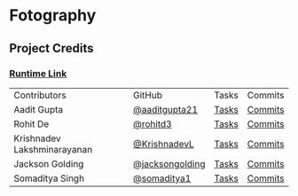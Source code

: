 # Fotography


## Project Credits

### [Runtime Link]()

<table>
    <tr>
        <td>Contributors</td>
        <td>GitHub</td>
        <td>Tasks</td>
        <td>Commits</td>
    </tr>
    <tr>
        <td>Aadit Gupta</td>
        <td><a href="https://github.com/aaditgupta21">@aaditgupta21</a></td>
        <td><a href="https://github.com/aaditgupta21/silverscreen/issues/assigned/aaditgupta21">Tasks</a></td>
        <td><a href="https://github.com/aaditgupta21/fire-extinguisher/commits/main?author=aaditgupta21">Commits</a></td>
    </tr>
    <tr>
        <td>Rohit De</td>
        <td><a href="https://github.com/rohitd3">@rohitd3</a></td>
        <td><a href="https://github.com/aaditgupta21/silverscreen/issues/assigned/rohitd3">Tasks</a></td>
        <td><a href="https://github.com/aaditgupta21/fire-extinguisher/commits/main?author=rohitd3">Commits</a></td>
    </tr>
    <tr>
        <td>Krishnadev Lakshminarayanan</td>
        <td><a href="https://github.com/KrishnadevL">@KrishnadevL</a></td>
        <td><a href="https://github.com/aaditgupta21/silverscreen/issues/assigned/KrishnadevL">Tasks</a></td>
        <td><a href="https://github.com/aaditgupta21/fire-extinguisher/commits/main?author=KrishnadevL">Commits</a></td>
    </tr>
    <tr>
        <td>Jackson Golding</td>
        <td><a href="https://github.com/jacksongolding">@jacksongolding</a></td>
        <td><a href="https://github.com/aaditgupta21/silverscreen/issues/assigned/K3wl-AidMan">Tasks</a></td>
        <td><a href="https://github.com/aaditgupta21/fire-extinguisher/commits/main?author=jacksongolding">Commits</a></td>
    </tr>
    <tr>
        <td>Somaditya Singh</td>
        <td><a href="https://github.com/somaditya1">@somaditya1</a></td>
        <td><a href="https://github.com/aaditgupta21/silverscreen/issues/assigned/somaditya1">Tasks</a></td>
        <td><a href="https://github.com/aaditgupta21/fire-extinguisher/commits/main?author=somaditya1">Commits</a></td>
    </tr>
</table>
